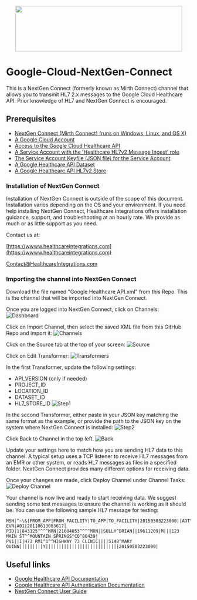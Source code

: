 <p align="center">
  <img src="https://healthcareintegrations.com/images/logos/HealthcareIntegrations.png" width="455" height="124">
</p>

# Google-Cloud-NextGen-Connect

This is a NextGen Connect (formerly known as Mirth Connect) channel that allows you to transmit HL7 2.x messages to the Google Cloud Healthcare API. Prior knowledge of HL7 and NextGen Connect is encouraged.


## Prerequisites
* [NextGen Connect (Mirth Connect) (runs on Windows, Linux, and OS X)](https://www.nextgen.com/products-and-services/NextGen-Connect-Integration-Engine-Downloads)
* [A Google Cloud Account](https://cloud.google.com/)
* [Access to the Google Cloud Healthcare API](https://cloud.google.com/healthcare/)
* [A Service Account with the 'Healthcare HL7v2 Message Ingest' role](https://cloud.google.com/iam/docs/creating-managing-service-accounts)
* [The Service Account Keyfile (JSON file) for the Service Account](https://cloud.google.com/iam/docs/creating-managing-service-account-keys)
* [A Google Healthcare API Dataset](https://cloud.google.com/healthcare/docs/how-tos/datasets)
* [A Google Healthcare API HL7v2 Store](https://cloud.google.com/healthcare/docs/how-tos/hl7v2)

### Installation of NextGen Connect
Installation of NextGen Connect is outside of the scope of this document. Installation varies depending on the OS and your environment. If you need help installing NextGen Connect, Healthcare Integrations offers installation guidance, support, and troubleshooting at an hourly rate. We provide as much or as little support as you need. 

Contact us at:

[https://wwww.healthcareintegrations.com](https://wwww.healthcareintegrations.com)

<a href="mailto:Contact@healthcareintegrations.com">Contact@HealthcareIntegrations.com</a>

### Importing the channel into NextGen Connect
Download the file named "Google Healthcare API.xml" from this Repo. This is the channel that will be imported into NextGen Connect.

Once you are logged into NextGen Connect, click on Channels:
![Dashboard](/Images/Dashboard.png)

Click on Import Channel, then select the saved XML file from this GitHub Repo and import it:
![Channels](/Images/Channels.png)

Click on the Source tab at the top of your screen:
![Source](/Images/Source.png) 

Click on Edit Transformer:
![Transformers](/Images/Transformers.png)

In the first Transformer, update the following settings:
* API_VERSION (only if needed)
* PROJECT_ID
* LOCATION_ID
* DATASET_ID
* HL7_STORE_ID
![Step1](/Images/Step1.png)

In the second Transformer, either paste in your JSON key matching the same format as the example, or provide the path to the JSON key on the system where NextGen Connect is installed:
![Step2](/Images/Step2.png)

Click Back to Channel in the top left.
![Back](/Images/Back.png)

Update your settings here to match how you are sending HL7 data to this channel. A typical setup uses a TCP listener to receive HL7 messages from an EMR or other system, or reads HL7 messages as files in a specified folder. NextGen Connect provides many different options for receiving data.

Once your changes are made, click Deploy Channel under Channel Tasks:
![Deploy Channel](/Images/Step3.png)

Your channel is now live and ready to start receiving data. We suggest sending some test messages to ensure the channel is working as it should be. You can use the following sample HL7 message for testing:

```
MSH|^~\&|FROM_APP|FROM_FACILITY|TO_APP|TO_FACILITY|20150503223000||ADT^A01|20150503223000|P|2.5|
EVN|A01|20110613083617|
PID|1|843125^^^^MRN|21004053^^^^MRN||SULLY^BRIAN||19611209|M|||123 MAIN ST^^MOUNTAIN SPRINGS^CO^80439|
PV1||I|H73 RM1^1^^HIGHWAY 73 CLINIC||||5148^MARY QUINN|||||||||Y||||||||||||||||||||||||||||20150503223000|
```


## Useful links
* [Google Healthcare API Documentation](https://cloud.google.com/healthcare/docs/)
* [Google Healthcare API Authentication Documentation](https://cloud.google.com/healthcare/docs/how-tos/authentication)
* [NextGen Connect User Guide](https://bridge.nextgen.com/media/3244/)


